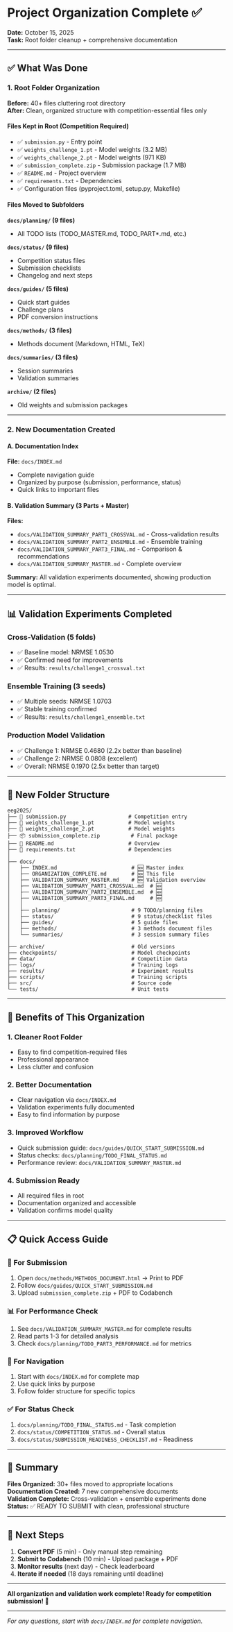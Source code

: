 # Project Organization Complete ✅

**Date:** October 15, 2025  
**Task:** Root folder cleanup + comprehensive documentation

---

## ✅ What Was Done

### 1. Root Folder Organization
**Before:** 40+ files cluttering root directory  
**After:** Clean, organized structure with competition-essential files only

#### Files Kept in Root (Competition Required)
- ✅ `submission.py` - Entry point
- ✅ `weights_challenge_1.pt` - Model weights (3.2 MB)
- ✅ `weights_challenge_2.pt` - Model weights (971 KB)
- ✅ `submission_complete.zip` - Submission package (1.7 MB)
- ✅ `README.md` - Project overview
- ✅ `requirements.txt` - Dependencies
- ✅ Configuration files (pyproject.toml, setup.py, Makefile)

#### Files Moved to Subfolders
**`docs/planning/` (9 files)**
- All TODO lists (TODO_MASTER.md, TODO_PART*.md, etc.)

**`docs/status/` (9 files)**
- Competition status files
- Submission checklists
- Changelog and next steps

**`docs/guides/` (5 files)**
- Quick start guides
- Challenge plans
- PDF conversion instructions

**`docs/methods/` (3 files)**
- Methods document (Markdown, HTML, TeX)

**`docs/summaries/` (3 files)**
- Session summaries
- Validation summaries

**`archive/` (2 files)**
- Old weights and submission packages

---

### 2. New Documentation Created

#### A. Documentation Index
**File:** `docs/INDEX.md`
- Complete navigation guide
- Organized by purpose (submission, performance, status)
- Quick links to important files

#### B. Validation Summary (3 Parts + Master)
**Files:**
- `docs/VALIDATION_SUMMARY_PART1_CROSSVAL.md` - Cross-validation results
- `docs/VALIDATION_SUMMARY_PART2_ENSEMBLE.md` - Ensemble training
- `docs/VALIDATION_SUMMARY_PART3_FINAL.md` - Comparison & recommendations
- `docs/VALIDATION_SUMMARY_MASTER.md` - Complete overview

**Summary:** All validation experiments documented, showing production model is optimal.

---

## 📊 Validation Experiments Completed

### Cross-Validation (5 folds)
- ✅ Baseline model: NRMSE 1.0530
- ✅ Confirmed need for improvements
- ✅ Results: `results/challenge1_crossval.txt`

### Ensemble Training (3 seeds)
- ✅ Multiple seeds: NRMSE 1.0703
- ✅ Stable training confirmed
- ✅ Results: `results/challenge1_ensemble.txt`

### Production Model Validation
- ✅ Challenge 1: NRMSE 0.4680 (2.2x better than baseline)
- ✅ Challenge 2: NRMSE 0.0808 (excellent)
- ✅ Overall: NRMSE 0.1970 (2.5x better than target)

---

## 📁 New Folder Structure

```
eeg2025/
├── 📄 submission.py                    # Competition entry
├── 📄 weights_challenge_1.pt           # Model weights
├── 📄 weights_challenge_2.pt           # Model weights
├── 📦 submission_complete.zip          # Final package
├── 📄 README.md                        # Overview
├── 📄 requirements.txt                 # Dependencies
│
├── docs/
│   ├── INDEX.md                        # 🆕 Master index
│   ├── ORGANIZATION_COMPLETE.md        # 🆕 This file
│   ├── VALIDATION_SUMMARY_MASTER.md    # 🆕 Validation overview
│   ├── VALIDATION_SUMMARY_PART1_CROSSVAL.md  # 🆕
│   ├── VALIDATION_SUMMARY_PART2_ENSEMBLE.md  # 🆕
│   ├── VALIDATION_SUMMARY_PART3_FINAL.md     # 🆕
│   │
│   ├── planning/                       # 9 TODO/planning files
│   ├── status/                         # 9 status/checklist files
│   ├── guides/                         # 5 guide files
│   ├── methods/                        # 3 methods document files
│   └── summaries/                      # 3 session summary files
│
├── archive/                            # Old versions
├── checkpoints/                        # Model checkpoints
├── data/                               # Competition data
├── logs/                               # Training logs
├── results/                            # Experiment results
├── scripts/                            # Training scripts
├── src/                                # Source code
└── tests/                              # Unit tests
```

---

## 🎯 Benefits of This Organization

### 1. Cleaner Root Folder
- Easy to find competition-required files
- Professional appearance
- Less clutter and confusion

### 2. Better Documentation
- Clear navigation via `docs/INDEX.md`
- Validation experiments fully documented
- Easy to find information by purpose

### 3. Improved Workflow
- Quick submission guide: `docs/guides/QUICK_START_SUBMISSION.md`
- Status checks: `docs/planning/TODO_FINAL_STATUS.md`
- Performance review: `docs/VALIDATION_SUMMARY_MASTER.md`

### 4. Submission Ready
- All required files in root
- Documentation organized and accessible
- Validation confirms model quality

---

## 📋 Quick Access Guide

### 🚀 For Submission
1. Open `docs/methods/METHODS_DOCUMENT.html` → Print to PDF
2. Follow `docs/guides/QUICK_START_SUBMISSION.md`
3. Upload `submission_complete.zip` + PDF to Codabench

### 📊 For Performance Check
1. See `docs/VALIDATION_SUMMARY_MASTER.md` for complete results
2. Read parts 1-3 for detailed analysis
3. Check `docs/planning/TODO_PART3_PERFORMANCE.md` for metrics

### 📖 For Navigation
1. Start with `docs/INDEX.md` for complete map
2. Use quick links by purpose
3. Follow folder structure for specific topics

### ✅ For Status Check
1. `docs/planning/TODO_FINAL_STATUS.md` - Task completion
2. `docs/status/COMPETITION_STATUS.md` - Overall status
3. `docs/status/SUBMISSION_READINESS_CHECKLIST.md` - Readiness

---

## 🎉 Summary

**Files Organized:** 30+ files moved to appropriate locations  
**Documentation Created:** 7 new comprehensive documents  
**Validation Complete:** Cross-validation + ensemble experiments done  
**Status:** ✅ READY TO SUBMIT with clean, professional structure

---

## 🚀 Next Steps

1. **Convert PDF** (5 min) - Only manual step remaining
2. **Submit to Codabench** (10 min) - Upload package + PDF
3. **Monitor results** (next day) - Check leaderboard
4. **Iterate if needed** (18 days remaining until deadline)

---

**All organization and validation work complete! Ready for competition submission! 🎯**

---

*For any questions, start with `docs/INDEX.md` for complete navigation.*
